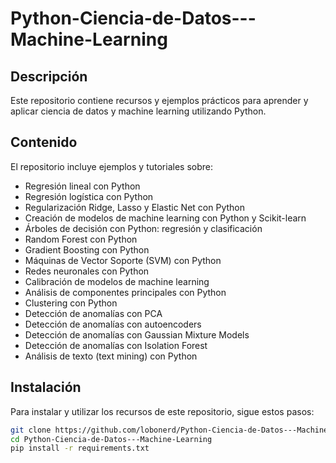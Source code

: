 # Python-Ciencia-de-Datos---Machine-Learning

## Descripción

Este repositorio contiene recursos y ejemplos prácticos para aprender y aplicar ciencia de datos y machine learning utilizando Python.

## Contenido

El repositorio incluye ejemplos y tutoriales sobre:

- Regresión lineal con Python
- Regresión logística con Python
- Regularización Ridge, Lasso y Elastic Net con Python
- Creación de modelos de machine learning con Python y Scikit-learn
- Árboles de decisión con Python: regresión y clasificación
- Random Forest con Python
- Gradient Boosting con Python
- Máquinas de Vector Soporte (SVM) con Python
- Redes neuronales con Python
- Calibración de modelos de machine learning
- Análisis de componentes principales con Python
- Clustering con Python
- Detección de anomalías con PCA
- Detección de anomalías con autoencoders
- Detección de anomalías con Gaussian Mixture Models
- Detección de anomalías con Isolation Forest
- Análisis de texto (text mining) con Python

## Instalación

Para instalar y utilizar los recursos de este repositorio, sigue estos pasos:

```bash
git clone https://github.com/lobonerd/Python-Ciencia-de-Datos---Machine-Learning.git
cd Python-Ciencia-de-Datos---Machine-Learning
pip install -r requirements.txt
